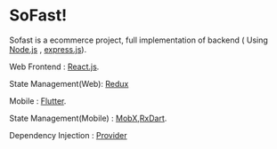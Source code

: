 # SoFast!

Sofast is a ecommerce project, full implementation of backend ( Using [Node.js](https://nodejs.org) , [express.js](https://expressjs.com/)).

Web Frontend : [React.js](https://nodejs.org).

State Management(Web): [Redux](https://redux.js.org/)

Mobile : [Flutter](https://flutter.dev/).

State Management(Mobile) : [MobX](),[RxDart]().

Dependency Injection : [Provider]()

<!-- ## API -->
